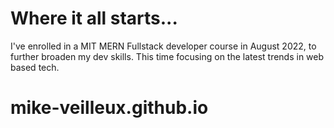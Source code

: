 # Where it all starts...

I've enrolled in a MIT MERN Fullstack developer course in August 2022, to further broaden my dev skills. This time focusing on the latest trends in web based tech.

# mike-veilleux.github.io
